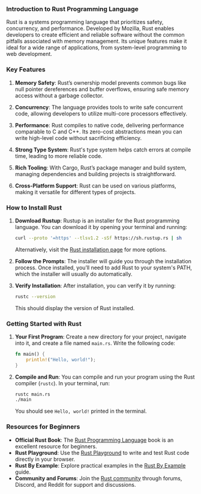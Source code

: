 ### Introduction to Rust Programming Language

Rust is a systems programming language that prioritizes safety, concurrency, and performance. Developed by Mozilla, Rust enables developers to create efficient and reliable software without the common pitfalls associated with memory management. Its unique features make it ideal for a wide range of applications, from system-level programming to web development.

### Key Features

1. **Memory Safety**: Rust’s ownership model prevents common bugs like null pointer dereferences and buffer overflows, ensuring safe memory access without a garbage collector.

2. **Concurrency**: The language provides tools to write safe concurrent code, allowing developers to utilize multi-core processors effectively.

3. **Performance**: Rust compiles to native code, delivering performance comparable to C and C++. Its zero-cost abstractions mean you can write high-level code without sacrificing efficiency.

4. **Strong Type System**: Rust's type system helps catch errors at compile time, leading to more reliable code.

5. **Rich Tooling**: With Cargo, Rust’s package manager and build system, managing dependencies and building projects is straightforward.

6. **Cross-Platform Support**: Rust can be used on various platforms, making it versatile for different types of projects.

### How to Install Rust

1. **Download Rustup**: Rustup is an installer for the Rust programming language. You can download it by opening your terminal and running:

   ```bash
   curl --proto '=https' --tlsv1.2 -sSf https://sh.rustup.rs | sh
   ```

   Alternatively, visit the [Rust installation page](https://www.rust-lang.org/tools/install) for more options.

2. **Follow the Prompts**: The installer will guide you through the installation process. Once installed, you’ll need to add Rust to your system's PATH, which the installer will usually do automatically.

3. **Verify Installation**: After installation, you can verify it by running:

   ```bash
   rustc --version
   ```

   This should display the version of Rust installed.

### Getting Started with Rust

1. **Your First Program**: Create a new directory for your project, navigate into it, and create a file named `main.rs`. Write the following code:

   ```rust
   fn main() {
       println!("Hello, world!");
   }
   ```

2. **Compile and Run**: You can compile and run your program using the Rust compiler (`rustc`). In your terminal, run:

   ```bash
   rustc main.rs
   ./main
   ```

   You should see `Hello, world!` printed in the terminal.

### Resources for Beginners

- **Official Rust Book**: The [Rust Programming Language](https://doc.rust-lang.org/book/) book is an excellent resource for beginners.
- **Rust Playground**: Use the [Rust Playground](https://play.rust-lang.org/) to write and test Rust code directly in your browser.
- **Rust By Example**: Explore practical examples in the [Rust By Example](https://doc.rust-lang.org/stable/rust-by-example/) guide.
- **Community and Forums**: Join the [Rust community](https://www.rust-lang.org/community) through forums, Discord, and Reddit for support and discussions.
